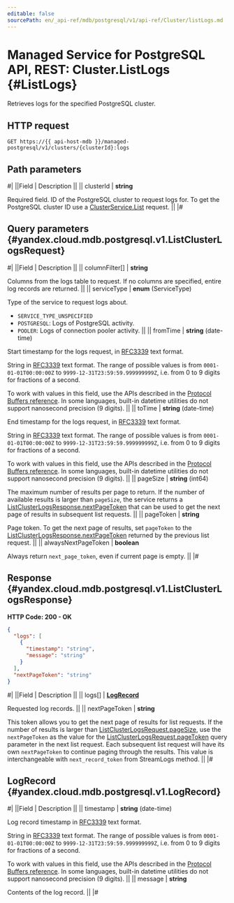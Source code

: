 ```yaml
---
editable: false
sourcePath: en/_api-ref/mdb/postgresql/v1/api-ref/Cluster/listLogs.md
---
```


# Managed Service for PostgreSQL API, REST: Cluster.ListLogs {#ListLogs}

Retrieves logs for the specified PostgreSQL cluster.

## HTTP request

```
GET https://{{ api-host-mdb }}/managed-postgresql/v1/clusters/{clusterId}:logs
```

## Path parameters

#|
||Field | Description ||
|| clusterId | **string**

Required field. ID of the PostgreSQL cluster to request logs for.
To get the PostgreSQL cluster ID use a [ClusterService.List](/docs/managed-postgresql/api-ref/Cluster/list#List) request. ||
|#

## Query parameters {#yandex.cloud.mdb.postgresql.v1.ListClusterLogsRequest}

#|
||Field | Description ||
|| columnFilter[] | **string**

Columns from the logs table to request.
If no columns are specified, entire log records are returned. ||
|| serviceType | **enum** (ServiceType)

Type of the service to request logs about.

- `SERVICE_TYPE_UNSPECIFIED`
- `POSTGRESQL`: Logs of PostgreSQL activity.
- `POOLER`: Logs of connection pooler activity. ||
|| fromTime | **string** (date-time)

Start timestamp for the logs request, in [RFC3339](https://www.ietf.org/rfc/rfc3339.txt) text format.

String in [RFC3339](https://www.ietf.org/rfc/rfc3339.txt) text format. The range of possible values is from
`0001-01-01T00:00:00Z` to `9999-12-31T23:59:59.999999999Z`, i.e. from 0 to 9 digits for fractions of a second.

To work with values in this field, use the APIs described in the
[Protocol Buffers reference](https://developers.google.com/protocol-buffers/docs/reference/overview).
In some languages, built-in datetime utilities do not support nanosecond precision (9 digits). ||
|| toTime | **string** (date-time)

End timestamp for the logs request, in [RFC3339](https://www.ietf.org/rfc/rfc3339.txt) text format.

String in [RFC3339](https://www.ietf.org/rfc/rfc3339.txt) text format. The range of possible values is from
`0001-01-01T00:00:00Z` to `9999-12-31T23:59:59.999999999Z`, i.e. from 0 to 9 digits for fractions of a second.

To work with values in this field, use the APIs described in the
[Protocol Buffers reference](https://developers.google.com/protocol-buffers/docs/reference/overview).
In some languages, built-in datetime utilities do not support nanosecond precision (9 digits). ||
|| pageSize | **string** (int64)

The maximum number of results per page to return. If the number of available
results is larger than `pageSize`, the service returns a [ListClusterLogsResponse.nextPageToken](#yandex.cloud.mdb.postgresql.v1.ListClusterLogsResponse)
that can be used to get the next page of results in subsequent list requests. ||
|| pageToken | **string**

Page token. To get the next page of results, set `pageToken` to the
[ListClusterLogsResponse.nextPageToken](#yandex.cloud.mdb.postgresql.v1.ListClusterLogsResponse) returned by the previous list request. ||
|| alwaysNextPageToken | **boolean**

Always return `next_page_token`, even if current page is empty. ||
|#

## Response {#yandex.cloud.mdb.postgresql.v1.ListClusterLogsResponse}

**HTTP Code: 200 - OK**

```json
{
  "logs": [
    {
      "timestamp": "string",
      "message": "string"
    }
  ],
  "nextPageToken": "string"
}
```

#|
||Field | Description ||
|| logs[] | **[LogRecord](#yandex.cloud.mdb.postgresql.v1.LogRecord)**

Requested log records. ||
|| nextPageToken | **string**

This token allows you to get the next page of results for list requests. If the number of results
is larger than [ListClusterLogsRequest.pageSize](#yandex.cloud.mdb.postgresql.v1.ListClusterLogsRequest), use the `nextPageToken` as the value
for the [ListClusterLogsRequest.pageToken](#yandex.cloud.mdb.postgresql.v1.ListClusterLogsRequest) query parameter in the next list request.
Each subsequent list request will have its own `nextPageToken` to continue paging through the results.
This value is interchangeable with `next_record_token` from StreamLogs method. ||
|#

## LogRecord {#yandex.cloud.mdb.postgresql.v1.LogRecord}

#|
||Field | Description ||
|| timestamp | **string** (date-time)

Log record timestamp in [RFC3339](https://www.ietf.org/rfc/rfc3339.txt) text format.

String in [RFC3339](https://www.ietf.org/rfc/rfc3339.txt) text format. The range of possible values is from
`0001-01-01T00:00:00Z` to `9999-12-31T23:59:59.999999999Z`, i.e. from 0 to 9 digits for fractions of a second.

To work with values in this field, use the APIs described in the
[Protocol Buffers reference](https://developers.google.com/protocol-buffers/docs/reference/overview).
In some languages, built-in datetime utilities do not support nanosecond precision (9 digits). ||
|| message | **string**

Contents of the log record. ||
|#